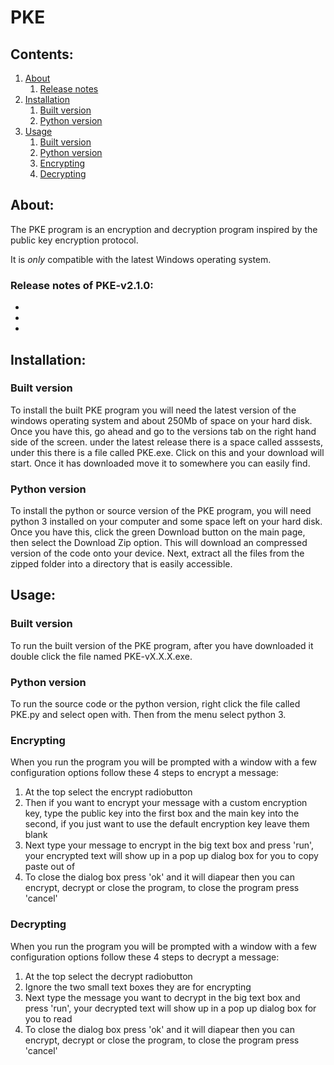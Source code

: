 # PKE
## Contents:
1. [About](#about)
   1. [Release notes](#release_notes)
2. [Installation](#installation)
   1. [Built version](#built_version)
   2. [Python version](#python_version)
3. [Usage](#usage)
   1. [Built version](#built)
   2. [Python version](#python)
   3. [Encrypting](#encrypting)
   4. [Decrypting](#decrypting)

## About: <a name="about"></a>
The PKE program is an encryption and decryption program inspired by 
the public key encryption protocol. 

It is *only* compatible with the 
latest Windows operating system.  
  
### Release notes of PKE-v2.1.0: <a name="release_notes"></a>
  - 
  - 
  -

## Installation: <a name="installation"></a>
### Built version <a name="built_version"></a>
To install the built PKE program you will need the latest 
version of the windows operating system and about 250Mb 
of space on your hard disk. Once you have this, go ahead and 
go to the versions tab on the right hand side of the screen. 
under the latest release there is a space called asssests, under 
this there is a file called PKE.exe. Click on this and your download 
will start. Once it has downloaded move it to somewhere you can easily 
find.  


### Python version <a name="python_version"></a>
To install the python or source version of the PKE program, you will 
need python 3 installed on your computer and some space left on your hard disk. 
Once you have this, click the green Download button on the main page, 
then select the Download Zip option. This will download an compressed version of 
the code onto your device. Next, extract all the files from the zipped folder 
into a directory that is easily accessible.


## Usage: <a name="usage"></a>
### Built version  <a name="built"></a>
To run the built version of the PKE program, after you have downloaded it double click the 
file named PKE-vX.X.X.exe. 

### Python version <a name="python"></a>
To run the source code or the python version, right click the file called PKE.py and select 
open with. Then from the menu select python 3.

### Encrypting <a name="encrypting"></a>
When you run the program you will be prompted with a window with a few configuration options follow these 4 steps to encrypt a message:  
1. At the top select the encrypt radiobutton  
2. Then if you want to encrypt your message with a custom encryption key, type the public key into the first box and the main key into the second, 
if you just want to use the default encryption key leave them blank
3. Next type your message to encrypt in the big text box and press 'run', 
your encrypted text will show up in a pop up dialog box for you to copy paste out of
4. To close the dialog box press 'ok' and it will diapear then you can encrypt, decrypt or close the program, to close the program press 'cancel'

### Decrypting <a name="decrypting"></a> 
When you run the program you will be prompted with a window with a few configuration options follow these 4 steps to decrypt a message:  
1. At the top select the decrypt radiobutton  
2. Ignore the two small text boxes they are for encrypting
3. Next type the message you want to decrypt in the big text box and press 'run', 
your decrypted text will show up in a pop up dialog box for you to read
4. To close the dialog box press 'ok' and it will diapear then you can encrypt, decrypt or close the program, to close the program press 'cancel'

